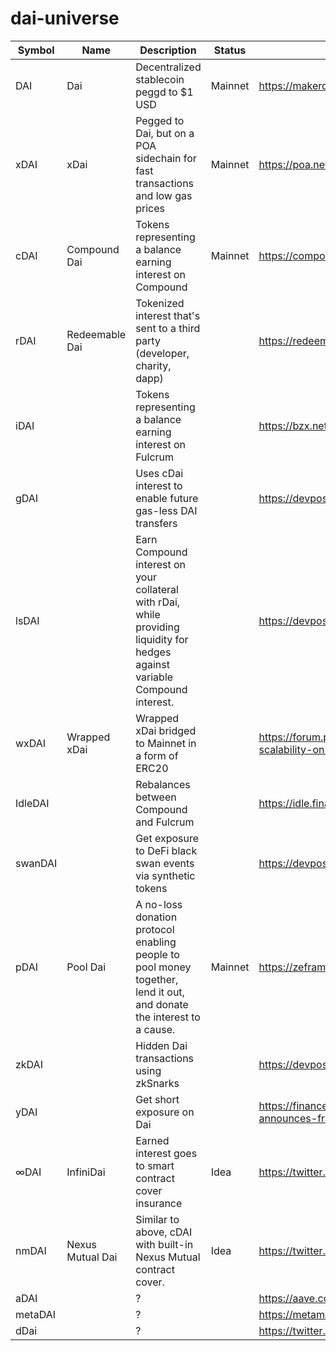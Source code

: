 # dai-universe

| Symbol  | Name             | Description                                                                                                                   | Status  | Link                                                                                                         |
|---------|------------------|-------------------------------------------------------------------------------------------------------------------------------|---------|--------------------------------------------------------------------------------------------------------------|
| DAI     | Dai              | Decentralized stablecoin peggd to $1 USD                                                                                      | Mainnet | https://makerdao.com/en/dai/                                                                                 |
| xDAI    | xDai             | Pegged to Dai, but on a POA sidechain for fast transactions and low gas prices                                                | Mainnet | https://poa.network/xdai                                                                                     |
| cDAI    | Compound Dai     | Tokens representing a balance earning interest on Compound                                                                    | Mainnet | https://compound.finance/ctokens                                                                             |
| rDAI    | Redeemable Dai   | Tokenized interest that's sent to a third party (developer, charity, dapp)                                                    |         | https://redeem.money/                                                                                        |
| iDAI    |                  | Tokens representing a balance earning interest on Fulcrum                                                                     |         | https://bzx.network/faq-fulcrum.html                                                                         |
| gDAI    |                  | Uses cDai interest to enable future gas-less DAI transfers                                                                    |         | https://devpost.com/software/gdai                                                                            |
| lsDAI   |                  | Earn Compound interest on your collateral with rDai, while providing liquidity for hedges against variable Compound interest. |         | https://devpost.com/software/lsdai                                                                           |
| wxDAI   | Wrapped xDai     | Wrapped xDai bridged to Mainnet in a form of ERC20                                                                            |         | https://forum.poa.network/t/dappcon-2019-achieving-scalability-on-ethereum-1-0-through-interoperability/3036 |
| IdleDAI |                  | Rebalances between Compound and Fulcrum                                                                                       |         | https://idle.finance/                                                                                        |
| swanDAI |                  | Get exposure to DeFi black swan events via synthetic tokens                                                                   |         | https://devpost.com/software/swandai                                                                         |
| pDAI    | Pool Dai         | A no-loss donation protocol enabling people to pool money together, lend it out, and donate the interest to a cause.          | Mainnet | https://zeframlou.github.io/pool-dai/                                                                        |
| zkDAI   |                  | Hidden Dai transactions using zkSnarks                                                                                        |         | https://devpost.com/software/ethsingapore-zk-dai                                                             |
| yDAI    |                  | Get short exposure on Dai                                                                                                     |         | https://finance.yahoo.com/news/paradigm-research-partner-announces-framework-194901871.html                  |
| ∞DAI    | InfiniDai        | Earned interest goes to smart contract cover insurance                                                                        | Idea    | https://twitter.com/JordanLyall/status/1166805059318894593                                                   |
| nmDAI   | Nexus Mutual Dai | Similar to above, cDAI with built-in  Nexus Mutual contract cover.                                                            | Idea    | https://twitter.com/spengrah/status/1167534465725423616                                                      |
| aDAI    |                  | ?                                                                                                                             |         | https://aave.com/                                                                                            |
| metaDAI |                  | ?                                                                                                                             |         | https://metamoneymarket.com/                                                                                 |
| dDai    |                  | ?                                                                                                                             |         | https://twitter.com/defiedio                                                                                 |
